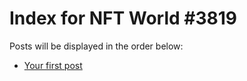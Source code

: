 # Index for NFT World #3819
Posts will be displayed in the order below:

- [Your first post](./001-first.md)


